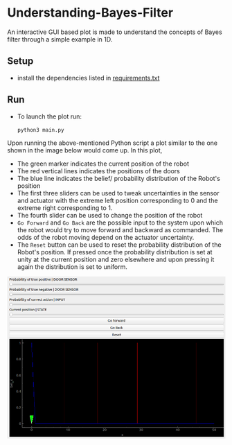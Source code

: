 # Understanding-Bayes-Filter
An interactive GUI based plot is made to understand the concepts of Bayes filter through a simple example in 1D. 

## Setup
- install the dependencies listed in [requirements.txt](./requirements.txt)

## Run 
- To launch the plot run:
    ``` console
    python3 main.py
    ```

Upon running the above-mentioned Python script a plot similar to the one shown in the image below would come up. In this plot, 
- The green marker indicates the current position of the robot
- The red vertical lines indicates the positions of the doors
- The blue line indicates the belief/ probability distribution of the Robot's position 
- The first three sliders can be used to tweak uncertainties in the sensor and actuator with the extreme left position corresponding to 0 and the extreme right corresponding to 1. 
- The fourth slider can be used to change the position of the robot
- `Go Forward` and `Go Back` are the possible input to the system upon which the robot would try to move forward and backward as commanded. The odds of the robot moving depend on the actuator uncertainty.
- The `Reset` button can be used to reset the probability distribution of the Robot's position. If pressed once the probability distribution is set at unity at the current position and zero elsewhere and upon pressing it again the distribution is set to uniform.

![plot](./plot.png)